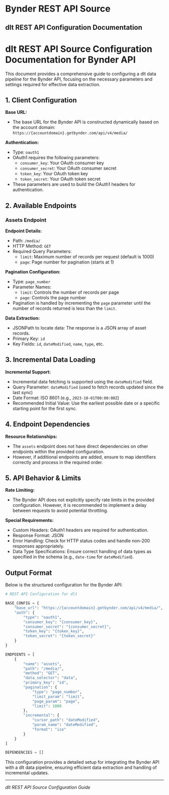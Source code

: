 # Bynder REST API Source

## dlt REST API Configuration Documentation

# dlt REST API Source Configuration Documentation for Bynder API

This document provides a comprehensive guide to configuring a dlt data pipeline for the Bynder API, focusing on the necessary parameters and settings required for effective data extraction.

## 1. Client Configuration

**Base URL:**
- The base URL for the Bynder API is constructed dynamically based on the account domain: `https://{accountdomain}.getbynder.com/api/v4/media/`

**Authentication:**
- Type: `oauth1`
- OAuth1 requires the following parameters:
  - `consumer_key`: Your OAuth consumer key
  - `consumer_secret`: Your OAuth consumer secret
  - `token_key`: Your OAuth token key
  - `token_secret`: Your OAuth token secret
- These parameters are used to build the OAuth1 headers for authentication.

## 2. Available Endpoints

### Assets Endpoint

**Endpoint Details:**
- Path: `/media/`
- HTTP Method: `GET`
- Required Query Parameters:
  - `limit`: Maximum number of records per request (default is 1000)
  - `page`: Page number for pagination (starts at 1)

**Pagination Configuration:**
- Type: `page_number`
- Parameter Names:
  - `limit`: Controls the number of records per page
  - `page`: Controls the page number
- Pagination is handled by incrementing the `page` parameter until the number of records returned is less than the `limit`.

**Data Extraction:**
- JSONPath to locate data: The response is a JSON array of asset records.
- Primary Key: `id`
- Key Fields: `id`, `dateModified`, `name`, `type`, etc.

## 3. Incremental Data Loading

**Incremental Support:**
- Incremental data fetching is supported using the `dateModified` field.
- Query Parameter: `dateModified` (used to fetch records updated since the last sync)
- Date Format: ISO 8601 (e.g., `2023-10-01T00:00:00Z`)
- Recommended Initial Value: Use the earliest possible date or a specific starting point for the first sync.

## 4. Endpoint Dependencies

**Resource Relationships:**
- The `assets` endpoint does not have direct dependencies on other endpoints within the provided configuration.
- However, if additional endpoints are added, ensure to map identifiers correctly and process in the required order.

## 5. API Behavior & Limits

**Rate Limiting:**
- The Bynder API does not explicitly specify rate limits in the provided configuration. However, it is recommended to implement a delay between requests to avoid potential throttling.

**Special Requirements:**
- Custom Headers: OAuth1 headers are required for authentication.
- Response Format: JSON
- Error Handling: Check for HTTP status codes and handle non-200 responses appropriately.
- Data Type Specifications: Ensure correct handling of data types as specified in the schema (e.g., `date-time` for `dateModified`).

## Output Format

Below is the structured configuration for the Bynder API:

```python
# REST API Configuration for dlt

BASE_CONFIG = {
    "base_url": "https://{accountdomain}.getbynder.com/api/v4/media/",
    "auth": {
        "type": "oauth1",
        "consumer_key": "{consumer_key}",
        "consumer_secret": "{consumer_secret}",
        "token_key": "{token_key}",
        "token_secret": "{token_secret}"
    }
}

ENDPOINTS = [
    {
        "name": "assets",
        "path": "/media/",
        "method": "GET",
        "data_selector": "data",
        "primary_key": "id",
        "pagination": {
            "type": "page_number",
            "limit_param": "limit",
            "page_param": "page",
            "limit": 1000
        },
        "incremental": {
            "cursor_path": "dateModified",
            "param_name": "dateModified",
            "format": "iso"
        }
    }
]

DEPENDENCIES = []
```

This configuration provides a detailed setup for integrating the Bynder API with a dlt data pipeline, ensuring efficient data extraction and handling of incremental updates.

---
*dlt REST API Source Configuration Guide*